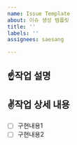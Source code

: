 ```yaml
---
name: Issue Template
about: 이슈 생성 템플릿
title: ''
labels: ''
assignees: saesang

---
```


## ☝️작업 설명



## ✌️작업 상세 내용
- [ ] 구현내용1
- [ ] 구현내용2
